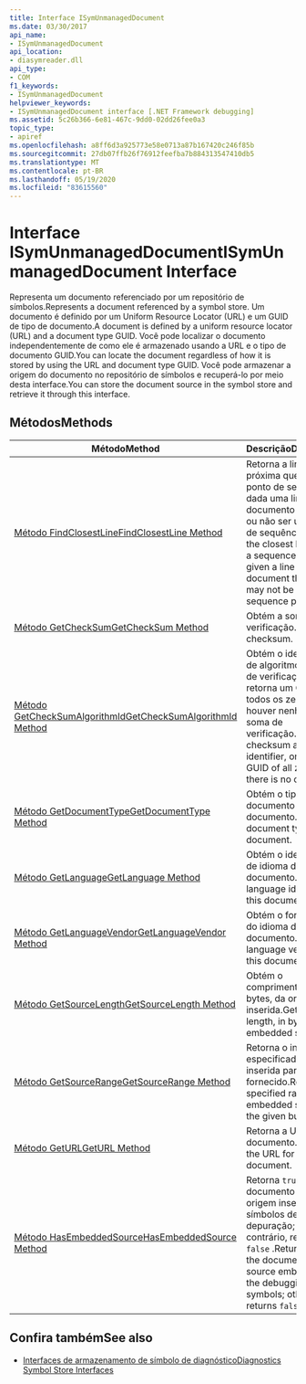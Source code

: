 ```yaml
---
title: Interface ISymUnmanagedDocument
ms.date: 03/30/2017
api_name:
- ISymUnmanagedDocument
api_location:
- diasymreader.dll
api_type:
- COM
f1_keywords:
- ISymUnmanagedDocument
helpviewer_keywords:
- ISymUnmanagedDocument interface [.NET Framework debugging]
ms.assetid: 5c26b366-6e81-467c-9dd0-02dd26fee0a3
topic_type:
- apiref
ms.openlocfilehash: a8ff6d3a925773e58e0713a87b167420c246f85b
ms.sourcegitcommit: 27db07ffb26f76912feefba7b884313547410db5
ms.translationtype: MT
ms.contentlocale: pt-BR
ms.lasthandoff: 05/19/2020
ms.locfileid: "83615560"
---
```

# <a name="isymunmanageddocument-interface"></a><span data-ttu-id="9e939-102">Interface ISymUnmanagedDocument</span><span class="sxs-lookup"><span data-stu-id="9e939-102">ISymUnmanagedDocument Interface</span></span>
<span data-ttu-id="9e939-103">Representa um documento referenciado por um repositório de símbolos.</span><span class="sxs-lookup"><span data-stu-id="9e939-103">Represents a document referenced by a symbol store.</span></span> <span data-ttu-id="9e939-104">Um documento é definido por um Uniform Resource Locator (URL) e um GUID de tipo de documento.</span><span class="sxs-lookup"><span data-stu-id="9e939-104">A document is defined by a uniform resource locator (URL) and a document type GUID.</span></span> <span data-ttu-id="9e939-105">Você pode localizar o documento independentemente de como ele é armazenado usando a URL e o tipo de documento GUID.</span><span class="sxs-lookup"><span data-stu-id="9e939-105">You can locate the document regardless of how it is stored by using the URL and document type GUID.</span></span> <span data-ttu-id="9e939-106">Você pode armazenar a origem do documento no repositório de símbolos e recuperá-lo por meio desta interface.</span><span class="sxs-lookup"><span data-stu-id="9e939-106">You can store the document source in the symbol store and retrieve it through this interface.</span></span>  
  
## <a name="methods"></a><span data-ttu-id="9e939-107">Métodos</span><span class="sxs-lookup"><span data-stu-id="9e939-107">Methods</span></span>  
  
|<span data-ttu-id="9e939-108">Método</span><span class="sxs-lookup"><span data-stu-id="9e939-108">Method</span></span>|<span data-ttu-id="9e939-109">Descrição</span><span class="sxs-lookup"><span data-stu-id="9e939-109">Description</span></span>|  
|------------|-----------------|  
|[<span data-ttu-id="9e939-110">Método FindClosestLine</span><span class="sxs-lookup"><span data-stu-id="9e939-110">FindClosestLine Method</span></span>](isymunmanageddocument-findclosestline-method.md)|<span data-ttu-id="9e939-111">Retorna a linha mais próxima que é um ponto de sequência, dada uma linha neste documento que pode ou não ser um ponto de sequência.</span><span class="sxs-lookup"><span data-stu-id="9e939-111">Returns the closest line that is a sequence point, given a line in this document that may or may not be a sequence point.</span></span>|  
|[<span data-ttu-id="9e939-112">Método GetCheckSum</span><span class="sxs-lookup"><span data-stu-id="9e939-112">GetCheckSum Method</span></span>](isymunmanageddocument-getchecksum-method.md)|<span data-ttu-id="9e939-113">Obtém a soma de verificação.</span><span class="sxs-lookup"><span data-stu-id="9e939-113">Gets the checksum.</span></span>|  
|[<span data-ttu-id="9e939-114">Método GetCheckSumAlgorithmId</span><span class="sxs-lookup"><span data-stu-id="9e939-114">GetCheckSumAlgorithmId Method</span></span>](isymunmanageddocument-getchecksumalgorithmid-method.md)|<span data-ttu-id="9e939-115">Obtém o identificador de algoritmo de soma de verificação ou retorna um GUID de todos os zeros se não houver nenhuma soma de verificação.</span><span class="sxs-lookup"><span data-stu-id="9e939-115">Gets the checksum algorithm identifier, or returns a GUID of all zeros if there is no checksum.</span></span>|  
|[<span data-ttu-id="9e939-116">Método GetDocumentType</span><span class="sxs-lookup"><span data-stu-id="9e939-116">GetDocumentType Method</span></span>](isymunmanageddocument-getdocumenttype-method.md)|<span data-ttu-id="9e939-117">Obtém o tipo de documento deste documento.</span><span class="sxs-lookup"><span data-stu-id="9e939-117">Gets the document type of this document.</span></span>|  
|[<span data-ttu-id="9e939-118">Método GetLanguage</span><span class="sxs-lookup"><span data-stu-id="9e939-118">GetLanguage Method</span></span>](isymunmanageddocument-getlanguage-method.md)|<span data-ttu-id="9e939-119">Obtém o identificador de idioma deste documento.</span><span class="sxs-lookup"><span data-stu-id="9e939-119">Gets the language identifier of this document.</span></span>|  
|[<span data-ttu-id="9e939-120">Método GetLanguageVendor</span><span class="sxs-lookup"><span data-stu-id="9e939-120">GetLanguageVendor Method</span></span>](isymunmanageddocument-getlanguagevendor-method.md)|<span data-ttu-id="9e939-121">Obtém o fornecedor do idioma deste documento.</span><span class="sxs-lookup"><span data-stu-id="9e939-121">Gets the language vendor of this document.</span></span>|  
|[<span data-ttu-id="9e939-122">Método GetSourceLength</span><span class="sxs-lookup"><span data-stu-id="9e939-122">GetSourceLength Method</span></span>](isymunmanageddocument-getsourcelength-method.md)|<span data-ttu-id="9e939-123">Obtém o comprimento, em bytes, da origem inserida.</span><span class="sxs-lookup"><span data-stu-id="9e939-123">Gets the length, in bytes, of the embedded source.</span></span>|  
|[<span data-ttu-id="9e939-124">Método GetSourceRange</span><span class="sxs-lookup"><span data-stu-id="9e939-124">GetSourceRange Method</span></span>](isymunmanageddocument-getsourcerange-method.md)|<span data-ttu-id="9e939-125">Retorna o intervalo especificado da fonte inserida para o buffer fornecido.</span><span class="sxs-lookup"><span data-stu-id="9e939-125">Returns the specified range of the embedded source into the given buffer.</span></span>|  
|[<span data-ttu-id="9e939-126">Método GetURL</span><span class="sxs-lookup"><span data-stu-id="9e939-126">GetURL Method</span></span>](isymunmanageddocument-geturl-method.md)|<span data-ttu-id="9e939-127">Retorna a URL deste documento.</span><span class="sxs-lookup"><span data-stu-id="9e939-127">Returns the URL for this document.</span></span>|  
|[<span data-ttu-id="9e939-128">Método HasEmbeddedSource</span><span class="sxs-lookup"><span data-stu-id="9e939-128">HasEmbeddedSource Method</span></span>](isymunmanageddocument-hasembeddedsource-method.md)|<span data-ttu-id="9e939-129">Retorna `true` se o documento tem origem inserida nos símbolos de depuração; caso contrário, retorna `false` .</span><span class="sxs-lookup"><span data-stu-id="9e939-129">Returns `true` if the document has source embedded in the debugging symbols; otherwise, returns `false`.</span></span>|  
  
## <a name="see-also"></a><span data-ttu-id="9e939-130">Confira também</span><span class="sxs-lookup"><span data-stu-id="9e939-130">See also</span></span>

- [<span data-ttu-id="9e939-131">Interfaces de armazenamento de símbolo de diagnóstico</span><span class="sxs-lookup"><span data-stu-id="9e939-131">Diagnostics Symbol Store Interfaces</span></span>](diagnostics-symbol-store-interfaces.md)
